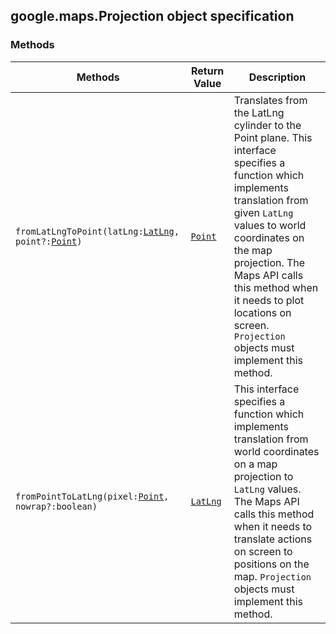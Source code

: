 <h2 id="Projection">
google.maps.Projection
object specification
</h2><h3>Methods</h3><table summary="interface Projection - Methods" width="100%">
<thead>
<tr><th>Methods</th>
<th>Return Value</th>
<th>Description</th>
</tr></thead>
<tbody>
<tr>
<td><code>fromLatLngToPoint(latLng:<a href="https://github.com/amenadiel/google-maps-documentation/blob/master/docs/google.maps.LatLng.md">LatLng</a>, point?:<a href="https://github.com/amenadiel/google-maps-documentation/blob/master/docs/google.maps.Point.md">Point</a>)</code></td>
<td><code><a href="https://github.com/amenadiel/google-maps-documentation/blob/master/docs/google.maps.Point.md">Point</a></code></td>
<td>Translates from the LatLng cylinder to the Point plane. This interface specifies a function which implements translation from given <code>LatLng</code> values to world coordinates on the map projection. The Maps API calls this method when it needs to plot locations on screen. <code>Projection</code> objects must implement this method.</td>
</tr>
<tr>
<td><code>fromPointToLatLng(pixel:<a href="https://github.com/amenadiel/google-maps-documentation/blob/master/docs/google.maps.Point.md">Point</a>, nowrap?:boolean)</code></td>
<td><code><a href="https://github.com/amenadiel/google-maps-documentation/blob/master/docs/google.maps.LatLng.md">LatLng</a></code></td>
<td>This interface specifies a function which implements translation from world coordinates on a map projection to <code>LatLng</code> values. The Maps API calls this method when it needs to translate actions on screen to positions on the map. <code>Projection</code> objects must implement this method.</td>
</tr>
</tbody>
</table>